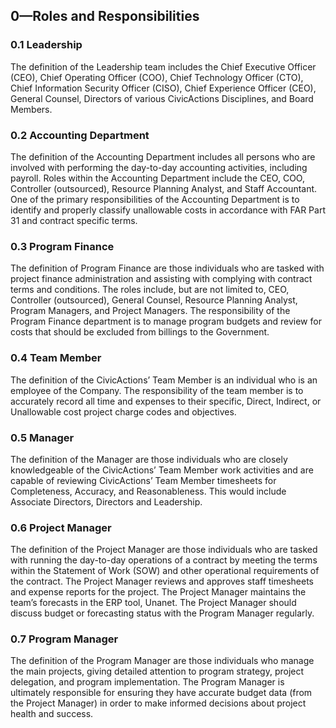 ## 0—Roles and Responsibilities 
### 0.1	Leadership
The definition of the Leadership team includes the Chief Executive Officer (CEO), Chief Operating Officer (COO), Chief Technology Officer (CTO), Chief Information Security Officer (CISO), Chief Experience Officer (CEO), General Counsel, Directors of various CivicActions Disciplines, and Board Members. 
### 0.2	Accounting Department
The definition of the Accounting Department includes all persons who are involved with performing the day-to-day accounting activities, including payroll. Roles within the Accounting Department include the CEO, COO, Controller (outsourced), Resource Planning Analyst, and Staff Accountant. One of the primary responsibilities of the Accounting Department is to identify and properly classify unallowable costs in accordance with FAR Part 31 and contract specific terms. 
### 0.3	Program Finance
The definition of Program Finance are those individuals who are tasked with project finance administration and assisting with complying with contract terms and conditions. The roles include, but are not limited to, CEO, Controller (outsourced), General Counsel, Resource Planning Analyst, Program Managers, and Project Managers. The responsibility of the Program Finance department is to manage program budgets and review for costs that should be excluded from billings to the Government.
### 0.4	Team Member
The definition of the CivicActions’ Team Member is an individual who is an employee of the Company. The responsibility of the team member is to accurately record all time and expenses to their specific, Direct, Indirect, or Unallowable cost project charge codes and objectives.
### 0.5	Manager
The definition of the Manager are those individuals who are closely knowledgeable of the CivicActions’ Team Member work activities and are capable of reviewing CivicActions’ Team Member timesheets for Completeness, Accuracy, and Reasonableness. This would include Associate Directors, Directors and Leadership. 
### 0.6	Project Manager
The definition of the Project Manager are those individuals who are tasked with running the day-to-day operations of a contract by meeting the terms within the Statement of Work (SOW) and other operational requirements of the contract. The Project Manager reviews and approves staff timesheets and expense reports for the project. The Project Manager maintains the team’s forecasts in the ERP tool, Unanet. The Project Manager should discuss budget or forecasting status with the Program Manager regularly. 
### 0.7	Program Manager
The definition of the Program Manager are those individuals who manage the main projects, giving detailed attention to program strategy, project delegation, and program implementation. The Program Manager is ultimately responsible for ensuring they have accurate budget data (from the Project Manager) in order to make informed decisions about project health and success. 
